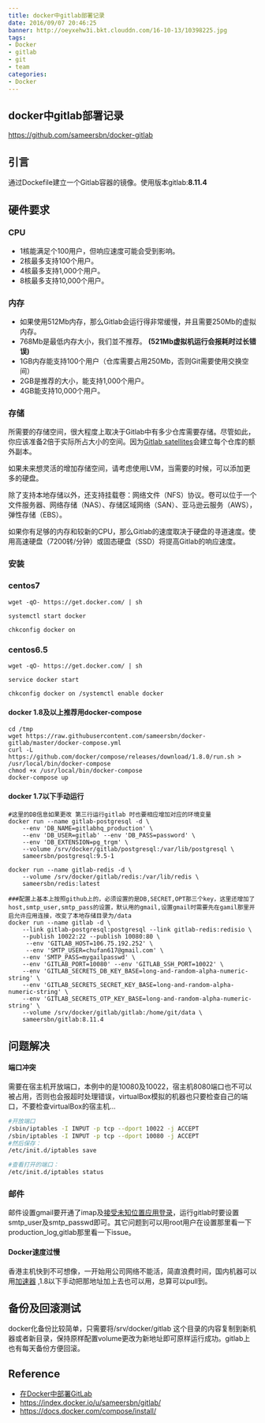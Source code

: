 ```yaml
---
title: docker中gitlab部署记录
date: 2016/09/07 20:46:25
banner: http://oeyxehw3i.bkt.clouddn.com/16-10-13/10398225.jpg
tags:
- Docker
- gitlab
- git
- team
categories:
- Docker
---
```

## docker中gitlab部署记录  

<https://github.com/sameersbn/docker-gitlab>

## 引言

通过Dockefile建立一个Gitlab容器的镜像。使用版本gitlab:**8.11.4**

## 硬件要求

### CPU

- 1核能满足个100用户，但响应速度可能会受到影响。
- 2核最多支持100个用户。
- 4核最多支持1,000个用户。
- 8核最多支持10,000个用户。

### 内存

- 如果使用512Mb内存，那么Gitlab会运行得非常缓慢，并且需要250Mb的虚拟内存。
- 768Mb是最低内存大小，我们並不推荐。 **(521Mb虚拟机运行会报耗时过长错误)**
- 1GB内存能支持100个用户（仓库需要占用250Mb，否则Git需要使用交换空间）
- 2GB是推荐的大小，能支持1,000个用户。
- 4GB能支持10,000个用户。

### 存储

所需要的存储空间，很大程度上取决于Gitlab中有多少仓库需要存储。尽管如此，你应该准备2倍于实际所占大小的空间。因为[Gitlab satellites](https://github.com/gitlabhq/gitlabhq/blob/master/doc/install/structure.md)会建立每个仓库的额外副本。

如果未来想灵活的增加存储空间，请考虑使用LVM，当需要的时候，可以添加更多的硬盘。

除了支持本地存储以外，还支持挂载卷：网络文件（NFS）协议。卷可以位于一个文件服务器、网络存储（NAS）、存储区域网络（SAN）、亚马逊云服务（AWS），弹性存储（EBS）。

如果你有足够的内存和较新的CPU，那么Gitlab的速度取决于硬盘的寻道速度。使用高速硬盘（7200转/分钟）或固态硬盘（SSD）将提高Gitlab的响应速度。

### 安装

### centos7 

`wget -qO- https://get.docker.com/ | sh`

`systemctl start docker`

`chkconfig docker on`

### centos6.5

`wget -qO- https://get.docker.com/ | sh`

`service docker start`

`chkconfig docker on /systemctl enable docker `

#### docker 1.8及以上推荐用docker-compose

``` shell
cd /tmp
wget https://raw.githubusercontent.com/sameersbn/docker-gitlab/master/docker-compose.yml 
curl -L https://github.com/docker/compose/releases/download/1.8.0/run.sh > /usr/local/bin/docker-compose
chmod +x /usr/local/bin/docker-compose
docker-compose up
```

#### docker 1.7以下手动运行

```shell
#这里的DB信息如果更改 第三行运行gitlab 时也要相应增加对应的环境变量
docker run --name gitlab-postgresql -d \
    --env 'DB_NAME=gitlabhq_production' \
    --env 'DB_USER=gitlab' --env 'DB_PASS=password' \
    --env 'DB_EXTENSION=pg_trgm' \
    --volume /srv/docker/gitlab/postgresql:/var/lib/postgresql \
    sameersbn/postgresql:9.5-1
    
docker run --name gitlab-redis -d \
    --volume /srv/docker/gitlab/redis:/var/lib/redis \
    sameersbn/redis:latest
    
###配置上基本上按照github上的，必须设置的是DB,SECRET,OPT那三个key，这里还增加了host,smtp_user,smtp_pass的设置，默认用的gmail,设置gmail时需要先在gamil那里开启允许应用连接，改变了本地存储目录为/data
docker run --name gitlab -d \
    --link gitlab-postgresql:postgresql --link gitlab-redis:redisio \
    --publish 10022:22 --publish 10080:80 \
     --env 'GITLAB_HOST=106.75.192.252' \
     --env 'SMTP_USER=chufan617@gmail.com' \
    --env 'SMTP_PASS=mygailpasswd' \
    --env 'GITLAB_PORT=10080' --env 'GITLAB_SSH_PORT=10022' \
    --env 'GITLAB_SECRETS_DB_KEY_BASE=long-and-random-alpha-numeric-string' \
    --env 'GITLAB_SECRETS_SECRET_KEY_BASE=long-and-random-alpha-numeric-string' \
    --env 'GITLAB_SECRETS_OTP_KEY_BASE=long-and-random-alpha-numeric-string' \
    --volume /srv/docker/gitlab/gitlab:/home/git/data \
    sameersbn/gitlab:8.11.4
```

## 问题解决

#### 端口冲突

需要在宿主机开放端口，本例中的是10080及10022，宿主机8080端口也不可以被占用，否则也会报超时处理错误，virtualBox模拟的机器也只要检查自己的端口，不要检查virtualBox的宿主机...

```bash
#开放端口
/sbin/iptables -I INPUT -p tcp --dport 10022 -j ACCEPT
/sbin/iptables -I INPUT -p tcp --dport 10080 -j ACCEPT
#然后保存：
/etc/init.d/iptables save

#查看打开的端口：
/etc/init.d/iptables status
```



### 邮件

邮件设置gmail要开通了imap及[接受未知位置应用登录](http://www.google.com/accounts/DisplayUnlockCaptcha](http://www.google.com/accounts/DisplayUnlockCaptcha))，运行gitlab时要设置smtp_user及smtp_passwd即可。其它问题到可以用root用户在设置那里看一下production_log,gitlab那里看一下issue。

#### Docker速度过慢

香港主机快到不可想像，一开始用公司网络不能活，简直浪费时间，国内机器可以用[加速器](https://www.daocloud.io/mirror#accelerator-doc) ,1.8以下手动把那地址加上去也可以用，总算可以pull到。



## 备份及回滚测试

docker化备份比较简单，只需要将/srv/docker/gitlab 这个目录的内容复制到新机器或者新目录，保持原样配置volume更改为新地址即可原样运行成功。gitlab上也有每天备份方便回滚。



## Reference

* [在Docker中部署GitLab](https://docs.docker.com/engine/installation/linux/centos/)
* https://index.docker.io/u/sameersbn/gitlab/
* https://docs.docker.com/compose/install/





